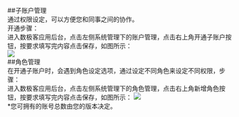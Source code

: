 ##子账户管理  
通过权限设定，可以方便您和同事之间的协作。  
开通步骤：  
 进入数极客应用后台，点击左侧系统管理下的账户管理，点击右上角开通子账户按钮，按要求填写完内容点击保存，如图所示：  
 ![](http://www.shujike.com/images/h5/zizhanghu.png)   
##角色管理  
 在开通子账户时，会遇到角色设定选项，通过设定不同角色来设定不同权限，步骤：  
 进入数极客应用后台，点击左侧系统管理下的角色管理，点击右上角新增角色按钮，按要求填写完内容点击保存，如图所示： 
  ![](http://www.shujike.com/images/h5/jiaose.png)   
  *您可拥有的账号总数由您的版本决定。
  

